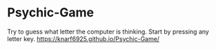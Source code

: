 # Psychic-Game

Try to guess what letter the computer is thinking.  Start by pressing any letter key. 
https://knarf6925.github.io/Psychic-Game/
